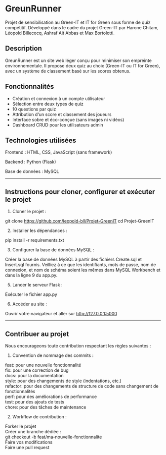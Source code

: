 # GreunRunner

Projet de sensibilisation au Green-IT et IT for Green sous forme de quiz compétitif.
Développé dans le cadre du projet Green-IT par Harone Chitam, Léopold Billecocq, Ashraf Ait Abbas et Max Bortolotti.

## Description

GreunRunner est un site web léger conçu pour minimiser son empreinte environnementale.
Il propose deux quiz au choix (Green-IT ou IT for Green), avec un système de classement basé sur les scores obtenus.

## Fonctionnalités

- Création et connexion à un compte utilisateur
- Sélection entre deux types de quiz
- 10 questions par quiz
- Attribution d'un score et classement des joueurs
- Interface sobre et éco-conçue (sans images ni vidéos)
- Dashboard CRUD pour les utilisateurs admin

## Technologies utilisées

Frontend : HTML, CSS, JavaScript (sans framework)

Backend : Python (Flask)

Base de données : MySQL

---

## Instructions pour cloner, configurer et exécuter le projet

1. Cloner le projet :

git clone https://github.com/leopold-bll/Projet-GreenIT
cd Projet-GreenIT


2. Installer les dépendances :

pip install -r requirements.txt


3. Configurer la base de données MySQL :

Créer la base de données MySQL à partir des fichiers Create.sql et Insert.sql fournis.
Veilliez à ce que les identifiants, mots de passe, nom de connexion, et nom de schéma soient les mêmes dans MySQL Workbench et dans la ligne 9 du app.py.


5. Lancer le serveur Flask :

Exécuter le fichier app.py


6. Accéder au site :

Ouvrir votre navigateur et aller sur http://127.0.0.1:5000

---

## Contribuer au projet

Nous encourageons toute contribution respectant les règles suivantes :

1. Convention de nommage des commits :

feat: pour une nouvelle fonctionnalité  
fix: pour une correction de bug  
docs: pour la documentation  
style: pour des changements de style (indentations, etc.)  
refactor: pour des changements de structure de code sans changement de fonctionnalités  
perf: pour des améliorations de performance  
test: pour des ajouts de tests  
chore: pour des tâches de maintenance  


2. Workflow de contribution :

Forker le projet  
Créer une branche dédiée :  
git checkout -b feat/ma-nouvelle-fonctionnalite  
Faire vos modifications  
Faire une pull request  
